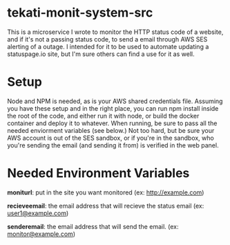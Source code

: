 # tekati-monit-system-src
This is a microservice I wrote to monitor the HTTP status code of a website, and if it's not a passing status code, to send a email through AWS SES alerting of a outage.
I intended for it to be used to automate updating a statuspage.io site, but I'm sure others can find a use for it as well. 

# Setup
Node and NPM is needed, as is your AWS shared credentials file. Assuming you have these setup and in the right place, you can run npm install inside the root of the code, and either run it with node, or build the docker container and deploy it to whatever. 
When running, be sure to pass all the needed enviorment variables (see below.) Not too hard, but be sure your AWS account is out of the SES sandbox, or if you're in the sandbox, who you're sending the email (and sending it from) is verified in the web panel.

# Needed Environment Variables
<b>moniturl</b>: put in the site you want monitored (ex: http://example.com)

<b>recieveemail</b>: the email address that will recieve the status email (ex: user1@example.com)

<b>senderemail</b>: the email address that will send the email. (ex: monitor@example.com)
